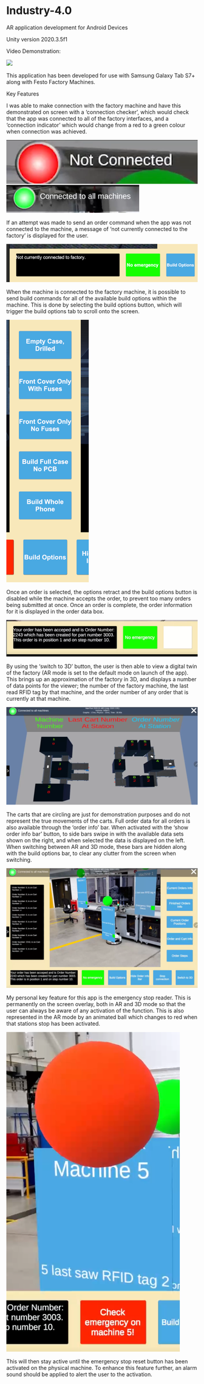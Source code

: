 # Industry-4.0

AR application development for Android Devices

Unity version 2020.3.5f1

Video Demonstration:

[![](https://i9.ytimg.com/vi/RtLjomMkVlQ/mq1.jpg?sqp=CPDRvYUG&rs=AOn4CLCm89THE-higouPY-PSAxLT6gNXbg)](https://youtu.be/RtLjomMkVlQ)

This application has been developed for use with Samsung Galaxy Tab S7+ along with Festo Factory Machines.

Key Features

I was able to make connection with the factory machine and have this demonstrated on screen with a ‘connection checker’, which would check that the app was connected to all of the factory interfaces, and a ‘connection indicator’ which would change from a red to a green colour when connection was achieved.

![](snips/4.PNG)
![](snips/5.PNG)

If an attempt was made to send an order command when the app was not connected to the machine, a message of ‘not currently connected to the factory’ is displayed for the user. 

![](snips/Capture.PNG)

When the machine is connected to the factory machine, it is possible to send build commands for all of the available build options within the machine. This is done by selecting the build options button, which will trigger the build options tab to scroll onto the screen.

![](snips/1.PNG)

Once an order is selected, the options retract and the build options button is disabled while the machine accepts the order, to prevent too many orders being submitted at once. Once an order is complete, the order information for it is displayed in the order data box.

![](snips/2.PNG)

By using the ‘switch to 3D’ button, the user is then able to view a digital twin of the factory (AR mode is set to the default mode on launch of the app). This brings up an approximation of the factory in 3D, and displays a number of data points for the viewer; the number of the factory machine, the last read RFID tag by that machine, and the order number of any order that is currently at that machine.

![](snips/3.PNG)

The carts that are circling are just for demonstration purposes and do not represent the true movements of the carts.
Full order data for all orders is also available through the ‘order info’ bar. When activated with the ‘show order info bar’ button, to side bars swipe in with the available data sets shown on the right, and when selected the data is displayed on the left. When switching between AR and 3D mode, these bars are hidden along with the build options bar, to clear any clutter from the screen when switching.

![](snips/6.PNG)

My personal key feature for this app is the emergency stop reader. This is permanently on the screen overlay, both in AR and 3D mode so that the user can always be aware of any activation of the function. This is also represented in the AR mode by an animated ball which changes to red when that stations stop has been activated.

![](snips/7.PNG)

This will then stay active until the emergency stop reset button has been activated on the physical machine. To enhance this feature further, an alarm sound should be applied to alert the user to the activation.

